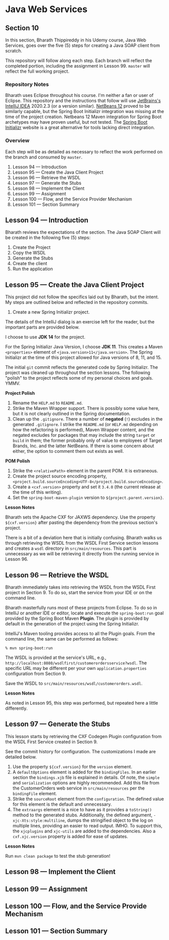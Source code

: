 # Java Web Services

## Section 10

In this section, Bharath Thippireddy in his Udemy course, Java Web Services, goes over the five (5) steps for creating a 
Java SOAP client from scratch.

This repository will follow along each step. Each branch will reflect the completed portion, including the assignment in
Lesson 99. `master` will reflect the full working project.

### Repository Notes

Bharath uses Eclipse throughout his course. I'm neither a fan or user of Eclipse. This repository and the instructions 
that follow will use [JetBrains's IntelliJ IDEA](https://www.jetbrains.com/idea/download/) 2020.2.3 (or a version similar). 
[NetBeans 12](https://netbeans.apache.org/download/nb120/nb120.html) proved to be similarly capable, but the Spring Boot
Initializr integration was missing at the time of the project creation. Netbeans 12 Maven integration for Spring Boot 
archetypes may have proven useful, but not tested. The [Spring Boot Initializr](https://start.spring.io/) website is a 
great alternative for tools lacking direct integration.

### Overview

Each step will be as detailed as necessary to reflect the work performed on the branch and consumed by `master`.

1. Lesson 94 — Introduction
1. Lesson 95 — Create the Java Client Project
1. Lesson 96 — Retrieve the WSDL
1. Lesson 97 — Generate the Stubs
1. Lesson 98 — Implement the Client
1. Lesson 99 — Assignment
1. Lesson 100 — Flow, and the Service Provider Mechanism
1. Lesson 101 — Section Summary

## Lesson 94 — Introduction

Bharath reviews the expectations of the section. The Java SOAP Client will be created in the following five (5) steps: 

1. Create the Project
1. Copy the WSDL
1. Generate the Stubs
1. Create the client
1. Run the application 

## Lesson 95 — Create the Java Client Project

This project did not follow the specifics laid out by Bharath, but the intent. My steps are outlined below and reflected
in the repository commits.

1. Create a new Spring Initializr project. 

The details of the IntelliJ dialog is an exercise left for the reader, but the important parts are provided below.

I choose to use **JDK 14** for the project. 

For the Spring Initializr Java Version, I choose **JDK 11**. This creates a Maven `<properties>` element of 
`<java.version>11</java.version>`. The Spring Initializr at the time of this project allowed for Java versions of 8, 11,
and 15.

The initial `git` commit reflects the generated code by Spring Initializr. The project was cleaned up throughout the 
section lessons. The following "polish" to the project reflects some of my personal choices and goals. YMMV.

**Project Polish**

1. Rename the `HELP.md` to `README.md`.
1. Strike the Maven Wrapper support. There is possibly some value here, but it is not clearly outlined in the Spring
documentation.
1. Clean up the `.gitignore`. There a number of **negated** (`!`) excludes in the generated `.gitignore`. I strike the 
`README.md` (or `HELP.md` depending on how the refactoring is performed), Maven Wrapper content, and the negated 
excludes for packages that may include the string `target` or `build` in them; the former probably only of value to 
employees of Target Brands, Inc. and the latter NetBeans. If there is some concern about either, the option to comment 
them out exists as well.

**POM Polish**

1. Strike the `<relativePath>` element in the parent POM. It is extraneous.
1. Create the project source encoding property, `<project.build.sourceEncoding>UTF-8</project.build.sourceEncoding>`.
1. Create a `<cxf.version>` property and set it `3.4.0` (the current release at the time of this writing).
1. Set the `spring-boot-maven-plugin` version to `${project.parent.version}`.

**Lesson Notes**

Bharath sets the Apache CXF for JAXWS dependency. Use the property `${cxf.version}` after pasting the dependency 
from the previous section's project.

There is a bit of a deviation here that is initially confusing. Bharath walks us through retrieving the WSDL from the 
WSDL First Service section lessons and creates a `wsdl` directory in `src/main/resources`. This part is unnecessary as 
we will be retrieving it directly from the running service in Lesson 96.

## Lesson 96 — Retrieve the WSDL

Bharath immediately takes into retrieving the WSDL from the WSDL First project in Section 9. To do so, start the service
from your IDE or on the command line.

Bharath masterfully runs most of these projects from Eclipse. To do so in IntelliJ or another IDE or editor, locate and
execute the `spring-boot:run` goal provided by the Spring Boot Maven **Plugin**. The plugin is provided by default in the
generation of the project using the Spring Initializr.

IntelliJ's Maven tooling provides access to all the Plugin goals. From the command line, the same can be performed as 
follows:

```shell
% mvn spring-boot:run
```
The WSDL is provided at the service's URL, e.g., `http://localhost:8080/wsdlfirst/customerordersservice?wsdl`. The 
specific URL may be different per your own `application.properties` configuration from Section 9.

Save the WSDL to `src/main/resources/wsdl/customerorders.wsdl`.

**Lesson Notes**

As noted in Lesson 95, this step was performed, but repeated here a little differently.

## Lesson 97 — Generate the Stubs

This lesson starts by retrieving the CXF Codegen Plugin configuration from the WSDL First Service created in Section 9.

See the commit history for configuration. The customizations I made are detailed below.

1. Use the property `${cxf.version}` for the `version` element.
1. A `defaultOptions` element is added for the `bindingFiles`. In an earlier section the `bindings.xjb` file is 
explained in details. Of note, the `simple` and `serialization` options are highly recommended. Add this file from the 
CustomerOrders web service in `src/main/resources` per the `bindingFile` element.
1. Strike the `sourceRoot` element from the `configuration`. The defined value for this element is the default and 
unnecessary.
1. The `extraargs` element is a nice to have as it provides a `toString()` method to the generated stubs. Additionally,
the defined argument, `-xjc-Xts:style:multiline`, dumps the stringified object to the log on multiple lines, providing
an easier to read output. IMHO. To support this, the `xjcplugins` and `xjc-utils` are added to the dependencies. Also a 
`cxf.xjc.version` property is added for ease of updates.

**Lesson Notes**

Run `mvn clean package` to test the stub generation!

## Lesson 98 — Implement the Client

## Lesson 99 — Assignment

## Lesson 100 — Flow, and the Service Provide Mechanism

## Lesson 101 — Section Summary



